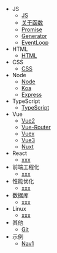 <!-- - [介绍](/) -->
* JS
    * [JS](docs/js/js.md)
    * [关于函数](docs/js/function.md)
    * [Promise](docs/js/promise.md)
    * [Generator](docs/js/generator.md)
    * [EventLoop](docs/js/eventLoop.md)
* HTML
    * [HTML]()
* CSS
    * [CSS]()
* Node
    * [Node](docs/node/node.md)
    * [Koa](docs/node/koa.md)
    * [Express](docs/node/express.md)
* TypeScript
    * [TypeScript](docs/node/node.md)
* Vue
    * [Vue2](docs/vue/vue.md)
    * [Vue-Router](docs/vue/vue.md)
    * [Vuex](docs/vue/vue.md)
    * [Vue3](docs/vue/vue.md)
    * [Nuxt](docs/js/promise.md)
* React
    * [xxx]()
* 前端工程化
    * [xxx]()
* 性能优化
    * [xxx]()
* 数据库
    * [xxx]()
* Linux
    * [xxx]()
* 其他
    * [Git](docs/other/Git.md)  
* 示例
    * [Nav1](docs/example/)